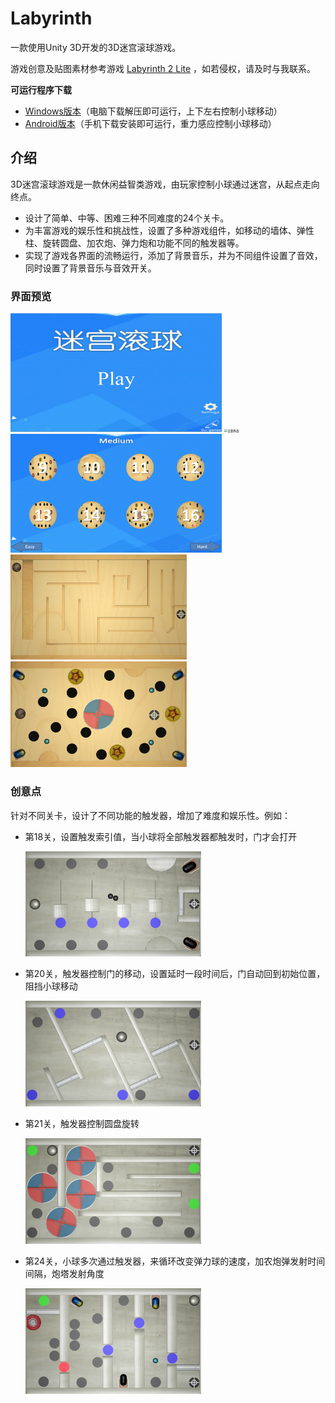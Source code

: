 # Labyrinth

一款使用Unity 3D开发的3D迷宫滚球游戏。

游戏创意及贴图素材参考游戏 [Labyrinth 2 Lite](http://www.appchina.com/app/se.illusionlabs.labyrinth2.lite/) ，如若侵权，请及时与我联系。

**可运行程序下载**

- [Windows版本](https://github.com/sywei11/Labyrinth/releases/download/1.0/Labyrinth.zip)（电脑下载解压即可运行，上下左右控制小球移动）
- [Android版本](https://github.com/sywei11/Labyrinth/releases/download/1.0/Labyrinth2.5.apk)（手机下载安装即可运行，重力感应控制小球移动）

## 介绍

3D迷宫滚球游戏是一款休闲益智类游戏，由玩家控制小球通过迷宫，从起点走向终点。

- 设计了简单、中等、困难三种不同难度的24个关卡。
- 为丰富游戏的娱乐性和挑战性，设置了多种游戏组件，如移动的墙体、弹性柱、旋转圆盘、加农炮、弹力炮和功能不同的触发器等。
- 实现了游戏各界面的流畅运行，添加了背景音乐，并为不同组件设置了音效，同时设置了背景音乐与音效开关。

### 界面预览

<img src="README.assets/开始界面.png" alt="开始界面" style="zoom: 33%;" /> 

<img src="E:/CDUT/大三软件工程/关卡截图/设置界面.png" alt="设置界面" style="zoom:33%;" /> 

<img src="README.assets/中等难度关卡.png" alt="中等难度关卡" style="zoom:33%;" /> 

<img src="README.assets/2.jpg" alt="2" style="zoom:27.5%;" /> 

<img src="README.assets/15.jpg" alt="15" style="zoom:27.5%;" /> 

### 创意点

针对不同关卡，设计了不同功能的触发器，增加了难度和娱乐性。例如：

- 第18关，设置触发索引值，当小球将全部触发器都触发时，门才会打开

  <img src="README.assets/18.jpg" alt="18" style="zoom:27.5%;" /> 

- 第20关，触发器控制门的移动，设置延时一段时间后，门自动回到初始位置，阻挡小球移动

  <img src="README.assets/20.jpg" alt="18" style="zoom:27.5%;" /> 

- 第21关，触发器控制圆盘旋转

  <img src="README.assets/21.jpg" alt="18" style="zoom:27.5%;" /> 

- 第24关，小球多次通过触发器，来循环改变弹力球的速度，加农炮弹发射时间间隔，炮塔发射角度

  <img src="README.assets/24.jpg" alt="18" style="zoom:27.5%;" /> 